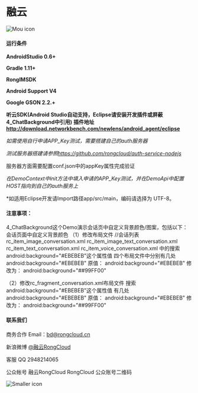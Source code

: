 # 融云

![Mou icon](http://www.rongcloud.cn/images/logo_1.png)





#### 运行条件

**AndroidStudio 0.6+**

**Gradle 1.11+**

**RongIMSDK**

**Android Support V4**

**Google GSON 2.2.+**

**听云SDK(Android Studio自动支持，Eclipse请安装开发插件或屏蔽4_ChatBackground中引用)**
**插件地址<http://download.networkbench.com/newlens/android_agent/eclipse>**

*如需使用自行申请APP_Key测试，需要搭建自己的auth服务器*

*测试服务器搭建请参照<https://github.com/rongcloud/auth-service-nodejs>*

服务器方面需要配置conf.json中的appKey属性完成验证

*在DemoContext中init方法中填入申请的APP_Key测试，并在DemoApi中配置HOST指向到自己的auth服务上*

*如适用Eclipse开发请Import路径app/src/main，编码请选择为 UTF-8。

#### 注意事项：
4_ChatBackground这个Demo演示会话页中自定义背景颜色/图案，包括以下：
会话页面中自定义背景颜色
（1）修改布局文件
//会话列表
rc_item_image_conversation.xml
rc_item_image_text_conversation.xml
rc_item_text_conversation.xml
rc_item_voice_conversation.xml
中的搜索android:background="#EBEBEB"这个属性值
四个布局文件中分别有几处android:background="#EBEBEB"
原值：
android:background="#EBEBEB"
修改为：
android:background="##99FF00"

 （2）修改rc_fragment_conversation.xml布局文件
搜索android:background="#EBEBEB"这个属性值
有几处android:background="#EBEBEB"
原值：
android:background="#EBEBEB"
修改为：
android:background="##99FF00" 
    	
    	
#### 联系我们
商务合作
Email：<bd@rongcloud.cn>

新浪微博 [@融云RongCloud](http://weibo.com/rongcloud)

客服 QQ 2948214065

公众帐号
融云RongCloud RongCloud 公众账号二维码

![Smaller icon](http://www.rongcloud.cn/images/code1.png "RongCloud")
